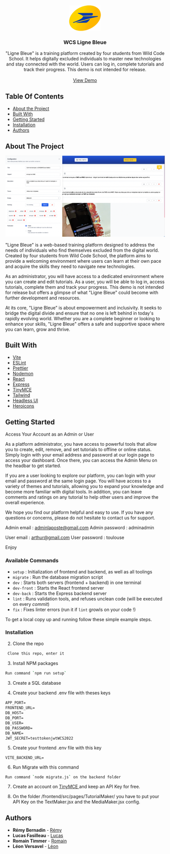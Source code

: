 <br/>
<p align="center">
  <a href="https://github.com/Jesuisleon/WCS Ligne Bleue">
    <img src="/frontend/public/image/logo_la_poste.png" alt="Logo" width="100" height="80">
  </a>

  <h3 align="center">WCS Ligne Bleue</h3>

  <p align="center">
    "Ligne Bleue" is a training platform created by four students from Wild Code School. It helps digitally excluded individuals to master new technologies and stay connected with the world. Users can log in, complete tutorials and track their progress. This demo is not intended for release.
    <br/>
    <br/>
    <a href="https://wcs-ligne-bleue.vercel.app/">View Demo</a>
  </p>
</p>



## Table Of Contents

* [About the Project](#about-the-project)
* [Built With](#built-with)
* [Getting Started](#getting-started)
* [Installation](#installation)
* [Authors](#authors)

## About The Project

![Screen Shot](screenshot.png)

"Ligne Bleue" is a web-based training platform designed to address the needs of individuals who find themselves excluded from the digital world. Created by four students from Wild Code School, the platform aims to provide a welcoming environment where users can learn at their own pace and acquire the skills they need to navigate new technologies.

As an administrator, you will have access to a dedicated environment where you can create and edit tutorials. As a user, you will be able to log in, access tutorials, complete them and track your progress. This demo is not intended for release but offers a glimpse of what "Ligne Bleue" could become with further development and resources.

At its core, "Ligne Bleue" is about empowerment and inclusivity. It seeks to bridge the digital divide and ensure that no one is left behind in today's rapidly evolving world. Whether you are a complete beginner or looking to enhance your skills, "Ligne Bleue" offers a safe and supportive space where you can learn, grow and thrive.

## Built With

* [Vite](https://vitejs.dev/)
* [ESLint](https://eslint.org/)
* [Prettier](https://prettier.io/)
* [Nodemon](https://nodemon.io/)
* [React](https://fr.reactjs.org/)
* [Express](https://expressjs.com/fr/)
* [TinyMCE](https://www.tiny.cloud/)
* [Tailwind](https://tailwindcss.com/)
* [Headless UI](https://headlessui.com/)
* [Heroicons](https://heroicons.com/)

## Getting Started
Access Your Account as an Admin or User

As a platform administrator, you have access to powerful tools that allow you to create, edit, remove, and set tutorials to offline or online status. Simply login with your email address and password at our login page to access your dashboard. Once there, you can access the Admin Menu on the headbar to get started.

If you are a user looking to explore our platform, you can login with your email and password at the same login page. You will have access to a variety of themes and tutorials, allowing you to expand your knowledge and become more familiar with digital tools. In addition, you can leave comments and ratings on any tutorial to help other users and improve the overall experience.

We hope you find our platform helpful and easy to use. If you have any questions or concerns, please do not hesitate to contact us for support.

Admin email : adminlaposte@gmail.com
Admin password : adminadmin

User email : arthur@gmail.com
User password : toulouse

Enjoy

### Available Commands

- `setup` : Initialization of frontend and backend, as well as all toolings
- `migrate` : Run the database migration script
- `dev` : Starts both servers (frontend + backend) in one terminal
- `dev-front` : Starts the React frontend server
- `dev-back` : Starts the Express backend server
- `lint` : Runs validation tools, and refuses unclean code (will be executed on every _commit_)
- `fix` : Fixes linter errors (run it if `lint` growls on your code !)

To get a local copy up and running follow these simple example steps.

### Installation

2. Clone the repo

```sh
 Clone this repo, enter it
```

3. Install NPM packages

```sh
Run command `npm run setup`
```

3. Create a SQL database


4. Create your backend .env file with theses keys
```backend .env file
APP_PORT=
FRONTEND_URL=
DB_HOST=
DB_PORT=
DB_USER=
DB_PASSWORD=
DB_NAME=
JWT_SECRET=testtokenjwtWCS2022
```

5. Create your frontend .env file with this key
```frontend .env file
VITE_BACKEND_URL=
```

6. Run Migrate with this command
```sh
Run command `node migrate.js` on the backend folder
```
7. Create an account on <a href="https://www.tiny.cloud">TinyMCE </a>
and keep an API Key for free.

8. On the folder /frontend/src/pages/TutorialMaker/ you have to put your API Key on the TextMaker.jsx and the MediaMaker.jsx <Editor> config.

## Authors

* **Rémy Bernadin** - [Rémy](https://github.com/Remy-B-prog)
* **Lucas Fasilleau** - [Lucas](https://github.com/madashii)
* **Romain Timmer** - [Romain](https://github.com/RtimmerGH)
* **Léon Versavel** - [Léon](https://github.com/Jesuisleon)


